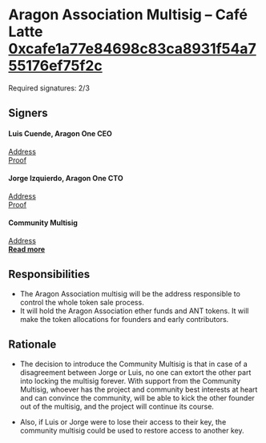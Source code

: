 # Aragon Association Multisig – Café Latte [0xcafe1a77e84698c83ca8931f54a755176ef75f2c](https://etherscan.io/address/0xcafe1a77e84698c83ca8931f54a755176ef75f2c)

Required signatures: 2/3

## Signers

#### Luis Cuende, Aragon One CEO
[Address](https://etherscan.io/address/0xddc1b51b67dabd408b224d0f7dfcc93ec4b06265)  
[Proof](https://etherscan.io/tx/0xc7b285395c0cbf09599ffac4aa4a05bced65522994fc94597456fadc7c6c1d3f)

#### Jorge Izquierdo, Aragon One CTO
[Address](https://etherscan.io/address/0x4838eab6f43841e0d233db4cea47bd64f614f0c5)  
[Proof](https://etherscan.io/tx/0x5aaeb2d0361dbdf3b4ecadad1b49c239eb1b3b5e1cf973f6a4597ad56edc47b9)

#### Community Multisig
[Address](https://etherscan.io/address/0xbeefbeef03c7e5a1c29e0aa675f8e16aee0a5fad)  
[**Read more**](community.md)

## Responsibilities
- The Aragon Association multisig will be the address responsible to control the whole token sale process.
- It will hold the Aragon Association ether funds and ANT tokens. It will make the token allocations for founders and early contributors.

## Rationale

- The decision to introduce the Community Multisig is that in case of a disagreement between Jorge or Luis, no one can extort the other part into locking the multisig forever. With support from the Community Multisig, whoever has the project and community best interests at heart and can convince the community, will be able to kick the other founder out of the multisig, and the project will continue its course.

- Also, if Luis or Jorge were to lose their access to their key, the community multisig could be used to restore access to another key.
